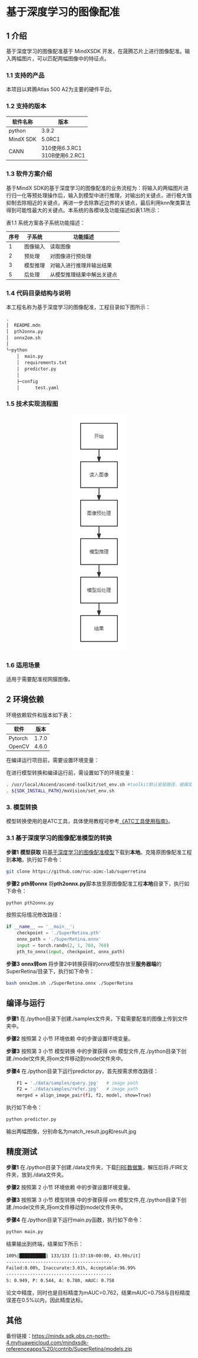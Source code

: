 # 基于深度学习的图像配准

## 1 介绍

基于深度学习的图像配准基于 MindXSDK 开发，在晟腾芯片上进行图像配准。输入两幅图片，可以匹配两幅图像中的特征点。

### 1.1 支持的产品

本项目以昇腾Atlas 500 A2为主要的硬件平台。

### 1.2 支持的版本

| 软件名称 | 版本   |
| -------- | ------ |
| python    | 3.9.2     | 
| MindX SDK     |    5.0RC1    |
| CANN | 310使用6.3.RC1<br>310B使用6.2.RC1 |

### 1.3 软件方案介绍

基于MindX SDK的基于深度学习的图像配准的业务流程为：将输入的两幅图片进行归一化等预处理操作后，输入到模型中进行推理，对输出的关键点，进行极大值抑制去除相近的关键点，再进一步去除靠近边界的关键点，最后利用knn聚类算法得到可能性最大的关键点。本系统的各模块及功能描述如表1.1所示：

表1.1 系统方案各子系统功能描述：

| 序号 | 子系统   | 功能描述                   |
| ---- | -------- | -------------------------- |
| 1    | 图像输入 | 读取图像                   |
| 2    | 预处理   | 对图像进行预处理           |
| 3    | 模型推理 | 对输入进行推理并输出结果   |
| 5    | 后处理   | 从模型推理结果中解出关键点 |

### 1.4 代码目录结构与说明

本工程名称为基于深度学习的图像配准，工程目录如下图所示：

```txt
.
│  README.mdn
│  pth2onnx.py
│  onnx2om.sh
│
└─python
    │  main.py
    │  requirements.txt
    │  predictor.py
    │
    ├─config
    │      test.yaml
```



### 1.5 技术实现流程图

<center>
    <img src="./images/pipeline.png">
    <br>
</center>


### 1.6 适用场景

适用于需要配准视网膜图像。

## 2 环境依赖

环境依赖软件和版本如下表：

| 软件    | 版本      | 
| --------| ----------|
|Pytorch  | 1.7.0|
| OpenCV | 4.6.0   |

在编译运行项目前，需要设置环境变量：

在进行模型转换和编译运行前，需设置如下的环境变量：

```bash
. /usr/local/Ascend/ascend-toolkit/set_env.sh #toolkit默认安装路径，根据实际安装路径修改
. ${SDK_INSTALL_PATH}/mxVision/set_env.sh
```

###  3. 模型转换

模型转换使用的是ATC工具，具体使用教程可参考[《ATC工具使用指南》](https://gitee.com/ascend/docs-openmind/blob/master/guide/mindx/sdk/tutorials/%E5%8F%82%E8%80%83%E8%B5%84%E6%96%99.md)。

###  3.1 基于深度学习的图像配准模型的转换

**步骤1** **模型获取** 将[基于深度学习的图像配准模型](https://drive.google.com/drive/folders/1h-MH3wEiN7BoLyMRjF1OAwABKqq6gVFL?usp=sharing)下载到**本地**。克隆原图像配准工程到**本地**，执行如下命令：

```bash
git clone https://github.com/ruc-aimc-lab/superretina
```



**步骤2** **pth转onnx** 将**pth2onnx.py**脚本放至原图像配准工程**本地**目录下，执行如下命令：

```bash
python pth2onnx.py
```

按照实际情况修改路径：

```python
if __name__ == '__main__':
    checkpoint = './SuperRetina.pth'
    onnx_path = './SuperRetina.onnx'
    input = torch.randn(2, 1, 768, 768)
    pth_to_onnx(input, checkpoint, onnx_path)
```

**步骤3** **onnx转om** 将步骤2中转换获得的onnx模型存放至**服务器端**的SuperRetina/目录下，执行如下命令：

```bash
bash onnx2om.sh ./SuperRetina.onnx ./SuperRetina
```

## 编译与运行

**步骤1**  在./python目录下创建./samples文件夹，下载需要配准的图像上传到文件夹中。

**步骤2**  按照第 2 小节 环境依赖 中的步骤设置环境变量。

**步骤3**  按照第 3 小节 模型转换 中的步骤获得 om 模型文件,在./python目录下创建./model文件夹,将om文件移动到model文件夹中。

**步骤4**  在./python目录下运行predictor.py，首先按需求修改路径：

```bash
    F1 = './data/samples/query.jpg'   # image path
    F2 = './data/samples/refer.jpg'   # image path
    merged = align_image_pair(f1, f2, model, show=True)
```

执行如下命令：

```bash
python predictor.py
```

输出两幅图像，分别命名为match_result.jpg和result.jpg

## 精度测试

**步骤1**  在./python目录下创建./data文件夹，下载[FIRE数据集]( https://projects.ics.forth.gr/cvrl/fire/FIRE.7z)，解压后将./FIRE文件夹，放到./data文件夹。

**步骤2**  按照第 2 小节 环境依赖 中的步骤设置环境变量。

**步骤3**  按照第 3 小节 模型转换 中的步骤获得 om 模型文件,在./python目录下创建./model文件夹,将om文件移动到model文件夹中。

**步骤4**  在./python目录下运行main.py函数，执行如下命令：

```bash
python main.py 
```

结果输出到终端，结果如下所示：

```bash
100%|██████████| 133/133 [1:37:18<00:00, 43.90s/it]
----------------------------------------
Failed:0.00%, Inaccurate:3.01%, Acceptable:96.99%
----------------------------------------
S: 0.949, P: 0.544, A: 0.780, mAUC: 0.758
```

论文中精度，同时也是目标精度为mAUC=0.762，结果mAUC=0.758与目标精度误差在0.5%以内，因此精度达标。

## 其他

备份链接：https://mindx.sdk.obs.cn-north-4.myhuaweicloud.com/mindxsdk-referenceapps%20/contrib/SuperRetina/models.zip
